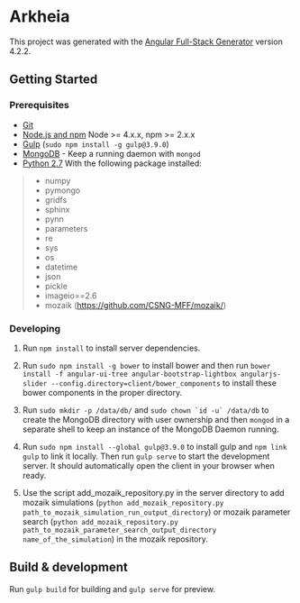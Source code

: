 # Arkheia

This project was generated with the [Angular Full-Stack Generator](https://github.com/DaftMonk/generator-angular-fullstack) version 4.2.2.

## Getting Started

### Prerequisites

- [Git](https://git-scm.com/)
- [Node.js and npm](nodejs.org) Node >= 4.x.x, npm >= 2.x.x
- [Gulp](http://gulpjs.com/) (`sudo npm install -g gulp@3.9.0`)
- [MongoDB](https://www.mongodb.org/) - Keep a running daemon with `mongod`
- [Python 2.7](https://www.python.org/download/releases/2.7/) With the following package installed: 
>	* numpy 
>	* pymongo 
>	* gridfs 
>	* sphinx 
>	* pynn 
>	* parameters 
>	* re 
>	* sys 
>	* os 
>	* datetime 
>	* json 
>	* pickle 
>	* imageio==2.6
>	* mozaik (https://github.com/CSNG-MFF/mozaik/)

### Developing

1. Run `npm install` to install server dependencies.

2. Run `sudo npm install -g bower` to install bower and then run `bower install -f angular-ui-tree angular-bootstrap-lightbox angularjs-slider --config.directory=client/bower_components` to install these bower components in the proper directory.

3. Run `sudo mkdir -p /data/db/` and ``sudo chown `id -u` /data/db`` to create the MongoDB directory with user ownership and then `mongod` in a separate shell to keep an instance of the MongoDB Daemon running.

4. Run  `sudo npm install --global gulp@3.9.0` to install gulp and `npm link gulp` to link it locally. Then run `gulp serve` to start the development server. It should automatically open the client in your browser when ready.

5. Use the script add_mozaik_repository.py in the server directory to add mozaik simulations (`python add_mozaik_repository.py path_to_mozaik_simulation_run_output_directory`) or mozaik parameter search (`python add_mozaik_repository.py path_to_mozaik_parameter_search_output_directory name_of_the_simulation`) in the mozaik repository.

## Build & development

Run `gulp build` for building and `gulp serve` for preview.
